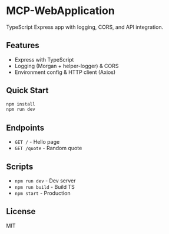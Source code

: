 # MCP-WebApplication

TypeScript Express app with logging, CORS, and API integration.

## Features

- Express with TypeScript
- Logging (Morgan + helper-logger) & CORS
- Environment config & HTTP client (Axios)

## Quick Start

```bash
npm install
npm run dev
```

## Endpoints

- `GET /` - Hello page
- `GET /quote` - Random quote

## Scripts

- `npm run dev` - Dev server
- `npm run build` - Build TS
- `npm start` - Production

## License

MIT
